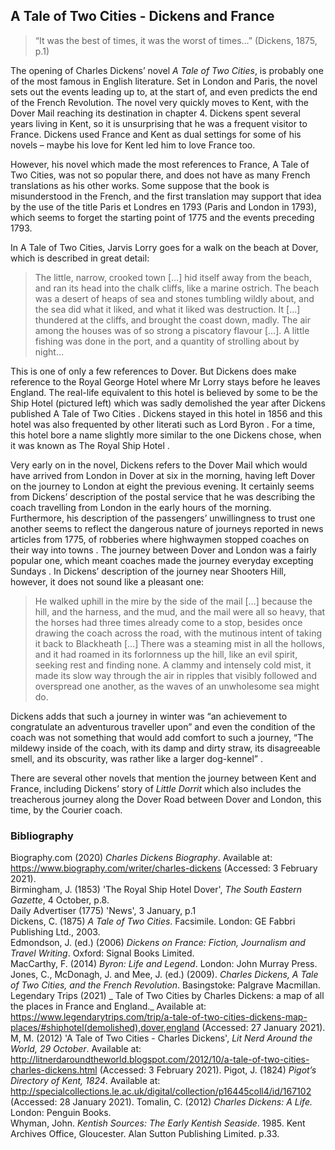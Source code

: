 ## A Tale of Two Cities - Dickens and France

>“It was the best of times, it was the worst of times…” (Dickens, 1875, p.1)

The opening of Charles Dickens’ novel _A Tale of Two Cities_, is probably one of the most famous in English literature. Set in London and Paris, the novel sets out the events leading up to, at the start of, and even predicts the end of the French Revolution. The novel very quickly moves to Kent, with the Dover Mail reaching its destination in chapter 4. Dickens spent several years living in Kent, so it is unsurprising that he was a frequent visitor to France. Dickens used France and Kent as dual settings for some of his novels – maybe his love for Kent led him to love France too.

However, his novel which made the most references to France, A Tale of Two Cities, was not so popular there, and does not have as many French translations as his other works. Some suppose that the book is misunderstood in the French, and the first translation may support that idea by the use of the title Paris et Londres en 1793  (Paris and London in 1793), which seems to forget the starting point of 1775 and the events preceding 1793.

In A Tale of Two Cities, Jarvis Lorry goes for a walk on the beach at Dover, which is described in great detail: 
  
>The little, narrow, crooked town […] hid itself away from the beach, and ran its head into the chalk cliffs, like a marine ostrich. The beach was a desert of heaps of sea and stones tumbling wildly about, and the sea did what it liked, and what it liked was destruction. It […] thundered at the cliffs, and brought the coast down, madly. The air among the houses was of so strong a piscatory flavour […]. A little fishing was done in the port, and a quantity of strolling about by night… 

This is one of only a few references to Dover. But Dickens does make reference to the Royal George Hotel where Mr Lorry stays before he leaves England. The real-life equivalent to this hotel is believed by some to be the Ship Hotel (pictured left) which was sadly demolished the year after Dickens published A Tale of Two Cities . Dickens stayed in this hotel in 1856 and this hotel was also frequented by other literati such as Lord Byron . For a time, this hotel bore a name slightly more similar to the one Dickens chose, when it was known as The Royal Ship Hotel  .

Very early on in the novel, Dickens refers to the Dover Mail which would have arrived from London in Dover at six in the morning, having left Dover on the journey to London at eight the previous evening.  It certainly seems from Dickens’ description of the postal service that he was describing the coach travelling from London in the early hours of the morning. Furthermore, his description of the passengers’ unwillingness to trust one another seems to reflect the dangerous nature of journeys reported in news articles from 1775, of robberies where highwaymen stopped coaches on their way into towns . The journey between Dover and London was a fairly popular one, which meant coaches made the journey everyday excepting Sundays . In Dickens’ description of the journey near Shooters Hill, however, it does not sound like a pleasant one:

>He walked uphill in the mire by the side of the mail […] because the hill, and the harness, and the mud, and the mail were all so heavy, that the horses had three times already come to a stop, besides once drawing the coach across the road, with the mutinous intent of taking it back to Blackheath […] There was a steaming mist in all the hollows, and it had roamed in its forlornness up the hill, like an evil spirit, seeking rest and finding none. A clammy and intensely cold mist, it made its slow way through the air in ripples that visibly followed and overspread one another, as the waves of an unwholesome sea might do. 
>
Dickens adds that such a journey in winter was “an achievement to congratulate an adventurous traveller upon”  and even the condition of the coach was not something that would add comfort to such a journey, “The mildewy inside of the coach, with its damp and dirty straw, its disagreeable smell, and its obscurity, was rather like a larger dog-kennel” .

There are several other novels that mention the journey between Kent and France, including Dickens’ story of _Little Dorrit_ which also includes the treacherous journey along the Dover Road between Dover and London, this time, by the Courier coach.

### Bibliography

Biography.com (2020) _Charles Dickens Biography_. Available at: https://www.biography.com/writer/charles-dickens (Accessed: 3 February 2021).   
Birmingham, J. (1853) 'The Royal Ship Hotel Dover', _The South Eastern Gazette_, 4 October, p.8.   
Daily Advertiser (1775) 'News', 3 January, p.1   
Dickens, C. (1875) _A Tale of Two Cities_. Facsimile. London: GE Fabbri Publishing Ltd., 2003.   
Edmondson, J. (ed.) (2006) _Dickens on France: Fiction, Journalism and Travel Writing_. Oxford: Signal Books Limited.   
MacCarthy, F. (2014) _Byron: Life and Legend_. London: John Murray Press.     
Jones, C., McDonagh, J. and Mee, J. (ed.) (2009). _Charles Dickens, A Tale of Two Cities, and the French Revolution_. Basingstoke: Palgrave Macmillan.   
Legendary Trips (2021) _ Tale of Two Cities by Charles Dickens: a map of all the places in France and England._ Available at: https://www.legendarytrips.com/trip/a-tale-of-two-cities-dickens-map-places/#shiphotel(demolished),dover,england (Accessed: 27 January 2021).
M, M. (2012) 'A Tale of Two Cities - Charles Dickens', _Lit Nerd Around the World, 29 October_. Available at: http://litnerdaroundtheworld.blogspot.com/2012/10/a-tale-of-two-cities-charles-dickens.html (Accessed: 3 February 2021).
Pigot, J. (1824) _Pigot’s Directory of Kent, 1824_. Available at: http://specialcollections.le.ac.uk/digital/collection/p16445coll4/id/167102 (Accessed: 28 January 2021).
Tomalin, C. (2012) _Charles Dickens: A Life._ London: Penguin Books.   
Whyman, John. _Kentish Sources: The Early Kentish Seaside_. 1985. Kent Archives Office, Gloucester. Alan Sutton Publishing Limited. p.33.   
